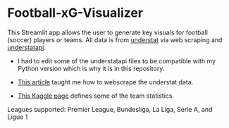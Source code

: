 # Football-xG-Visualizer
This Streamlit app allows the user to generate key visuals for football (soccer) players or teams. All data is from [understat](https://understat.com) via web scraping and [understatapi](https://pypi.org/project/understatapi/). 

- I had to edit some of the understatapi files to be compatible with my Python version which is why it is in this repository. 

- [This article](https://towardsdatascience.com/web-scraping-advanced-football-statistics-11cace1d863a) taught me how to webscrape the understat data.

- [This Kaggle page](https://www.kaggle.com/datasets/slehkyi/extended-football-stats-for-european-leagues-xg) defines some of the team statistics. 

Leagues supported: Premier League, Bundesliga, La Liga, Serie A, and Ligue 1
